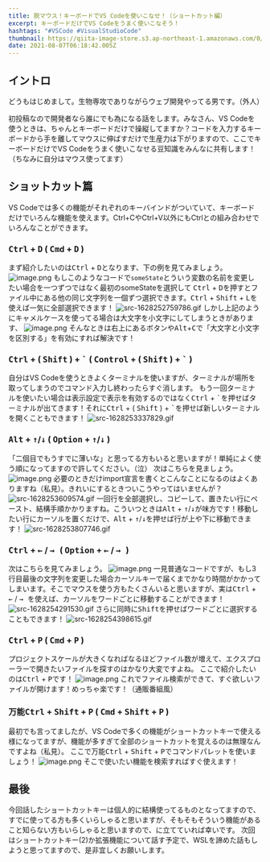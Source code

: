 ```yaml
---
title: 脱マウス！キーボードでVS Codeを使いこなせ！（ショートカット編）
excerpt: キーボードだけでVS Codeをうまく使いこなそう！
hashtags: "#VSCode #VisualStudioCode"
thumbnail: https://qiita-image-store.s3.ap-northeast-1.amazonaws.com/0/1825969/acc342ca-f2bb-4e00-7761-96011adf4f23.png
date: 2021-08-07T06:18:42.005Z
---
```


## イントロ
どうもはじめまして。生物専攻でありながらウェブ開発やってる男です。（外人）

初投稿なので開発者なら誰にでも為になる話をします。みなさん、VS Codeを使うときは、ちゃんとキーボードだけで操縦してますか？コードを入力するキーボードから手を離してマウスに伸ばすだけで生産力は下がりますので、ここでキーボードだけでVS Codeをうまく使いこなせる豆知識をみんなに共有します！（ちなみに自分はマウス使ってます）

## ショットカット篇
VS Codeでは多くの機能がそれぞれのキーバインドがついていて、キーボードだけでいろんな機能を使えます。Ctrl+CやCtrl+V以外にもCtrlとの組み合わせでいろんなことができます。

### <kbd>Ctrl</kbd> + <kbd>D</kbd> ( <kbd>Cmd</kbd> + <kbd>D</kbd> )
まず紹介したいのは<kbd>Ctrl</kbd> + <kbd>D</kbd>となります、下の例を見てみましょう。
![image.png](https://qiita-image-store.s3.ap-northeast-1.amazonaws.com/0/1825969/e27e5b3d-912a-3fdd-e47f-2978b577a115.png)
もしこのようなコードで```someState```とういう変数の名前を変更したい場合を一つずつではなく最初のsomeStateを選択して <kbd>Ctrl</kbd> + <kbd>D</kbd>を押すとファイル中にある他の同じ文字列を一個ずつ選択できます。<kbd>Ctrl</kbd> + <kbd>Shift</kbd> + <kbd>L</kbd>を使えば一気に全部選択できます！
![src-1628252759786.gif](https://qiita-image-store.s3.ap-northeast-1.amazonaws.com/0/1825969/967b2bff-df1d-3a91-fb3b-5a616fafaf68.gif)
しかし上記のようにキャメルケースを使ってる場合は大文字を小文字にしてしまうときがあります、
![image.png](https://qiita-image-store.s3.ap-northeast-1.amazonaws.com/0/1825969/4cd04d96-d4a5-0583-50e5-232fc6e8b630.png)
そんなときは右上にあるボタンや<kbd>Alt</kbd>+<kbd>C</kbd>で「大文字と小文字を区別する」を有効にすれば解決です！



### <kbd>Ctrl</kbd> + ( <kbd>Shift</kbd> ) + <kbd>\`</kbd> ( <kbd>Control</kbd> + ( <kbd>Shift</kbd> ) + <kbd>`</kbd> )
自分はVS Codeを使うときよくターミナルを使いますが、ターミナルが場所を取ってしまうのでコマンド入力し終わったらすぐ消します。
もう一回ターミナルを使いたい場合は表示設定で表示を有効するのではなく<kbd>Ctrl</kbd> + <kbd>\`</kbd>を押せばターミナルが出てきます！それに<kbd>Ctrl</kbd> + ( <kbd>Shift</kbd> ) + <kbd>`</kbd>を押せば新しいターミナルを開くこともできます！
![src-1628253337829.gif](https://qiita-image-store.s3.ap-northeast-1.amazonaws.com/0/1825969/534c112f-a889-fe68-8bc5-342fa130ce65.gif)


### <kbd>Alt</kbd> + <kbd>↑</kbd>/<kbd>↓</kbd> ( <kbd>Option</kbd> + <kbd>↑</kbd>/<kbd>↓</kbd> )
「二個目でもうすでに薄いな」と思ってる方もいると思いますが！単純によく使う順になってますので許してください。（泣）
次はこちらを見ましょう。
![image.png](https://qiita-image-store.s3.ap-northeast-1.amazonaws.com/0/1825969/5ea99d66-30ec-5a9b-d261-d5756b5669ba.png)
必要のときだけimport宣言を書くとこんなことになるのはよくありますね（私見）。きれいにするときついこうやってはいませんが？
![src-1628253609574.gif](https://qiita-image-store.s3.ap-northeast-1.amazonaws.com/0/1825969/3c10952c-8b0e-fe06-42f2-1f4354da947d.gif)
一回行を全部選択し、コピーして、置きたい行にペースト、結構手順かかりますね。こういつときは<kbd>Alt</kbd> + <kbd>↑</kbd>/<kbd>↓</kbd>が味方です！移動したい行にカーソルを置くだけで、<kbd>Alt</kbd> + <kbd>↑</kbd>/<kbd>↓</kbd>を押せば行が上や下に移動できます！
![src-1628253807746.gif](https://qiita-image-store.s3.ap-northeast-1.amazonaws.com/0/1825969/7829d53e-57e7-acb3-0057-ca9349f9c7ca.gif)

### <kbd>Ctrl</kbd> + <kbd>←</kbd> / <kbd>→ </kbd> ( <kbd>Option</kbd> + <kbd>←</kbd> / <kbd>→ </kbd> )
次はこちらを見てみましょう。
![image.png](https://qiita-image-store.s3.ap-northeast-1.amazonaws.com/0/1825969/e4be469d-d090-b419-0efa-2b97834c240e.png)
一見普通なコードですが、もし3行目最後の文字列を変更した場合カーソルキーで届くまでかなり時間がかかってしまいます。そこでマウスを使う方もたくさんいると思いますが、実は<kbd>Ctrl</kbd> + <kbd>←</kbd> / <kbd>→ </kbd>を使えば、カーソルをワードごとに移動することができます！
![src-1628254291530.gif](https://qiita-image-store.s3.ap-northeast-1.amazonaws.com/0/1825969/f9aee183-458f-99fe-605e-ebf2dd31207c.gif)
さらに同時に<kbd>Shift</kbd>を押せばワードごとに選択することもできます！
![src-1628254398615.gif](https://qiita-image-store.s3.ap-northeast-1.amazonaws.com/0/1825969/0c402fce-333d-b2c8-142f-7906f259470f.gif)
### <kbd>Ctrl</kbd> + <kbd>P</kbd> ( <kbd>Cmd</kbd> + <kbd>P</kbd> )
プロジェクトスケールが大きくなればなるほどファイル数が増えて、エクスプローラーで開きたいファイルを探すのはかなり大変ですよね。
ここで紹介したいのは<kbd>Ctrl</kbd> + <kbd>P</kbd>です！
![image.png](https://qiita-image-store.s3.ap-northeast-1.amazonaws.com/0/1825969/e00439a9-b69d-0675-2b3c-7cf44bae3744.png)
これでファイル検索ができて、すぐ欲しいファイルが開けます！めっちゃ楽です！（通販番組風）

### 万能<kbd>Ctrl</kbd> + <kbd>Shift</kbd> + <kbd>P</kbd> ( <kbd>Cmd</kbd> + <kbd>Shift</kbd> + <kbd>P</kbd> )
最初でも言ってましたが、VS Codeで多くの機能がショートカットキーで使える様になってますが、機能が多すぎて全部のショートカットを覚えるのは無理なんですよね（私見）。
ここで万能<kbd>Ctrl</kbd> + <kbd>Shift</kbd> + <kbd>P</kbd>でコマンドパレットを使いましょう！
![image.png](https://qiita-image-store.s3.ap-northeast-1.amazonaws.com/0/1825969/d668ba8b-24f4-953d-9061-4fb73b4d386f.png)
そこで使いたい機能を検索すればすぐ使えます！

## 最後
今回話したショートカットキーは個人的に結構使ってるものとなってますので、すでに使ってる方も多くいらしゃると思いますが、そもそもそういう機能があること知らない方もいらしゃると思いますので、に立てていれば幸いです。
次回はショートカットキー(2)か拡張機能について話す予定で、WSLを諦めた話もしようと思ってますので、是非宜しくお願いします。
